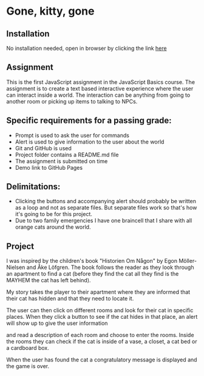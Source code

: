 # Gone, kitty, gone

## Installation
No installation needed, open in browser by clicking the link [here](https://caisak.github.io/Laboration-1/)

## Assignment
This is the first JavaScript assignment in the JavaScript Basics course. The assignment is to create a text based interactive experience where the user can interact inside a world. The interaction can be anything from going to another room or picking up items to talking to NPCs.

## Specific requirements for a passing grade:
* Prompt is used to ask the user for commands
* Alert is used to give information to the user about the world
* Git and GitHub is used
* Project folder contains a README.md file
* The assignment is submitted on time
* Demo link to GitHub Pages

## Delimitations:
* Clicking the buttons and accompanying alert should probably be written as a loop and not as separate files. But separate files work so that's how it's going to be for this project.
* Due to two family emergencies I have one braincell that I share with all orange cats around the world.

## Project
I was inspired by the children's book "Historien Om Någon" by Egon Möller-Nielsen and Åke Löfgren. The book follows the reader as they look through an apartment to find a cat (before they find the cat all they find is the MAYHEM the cat has left behind).

My story takes the player to their apartment where they are informed that their cat has hidden and that they need to locate it. 

The user can then click on different rooms and look for their cat in specific places. When they click a button to see if the cat hides in that place, an alert will show up to give the user information


and read a description of each room and choose to enter the rooms. Inside the rooms they can check if the cat is inside of a vase, a closet, a cat bed or a cardboard box.

When the user has found the cat a congratulatory message is displayed and the game is over.




